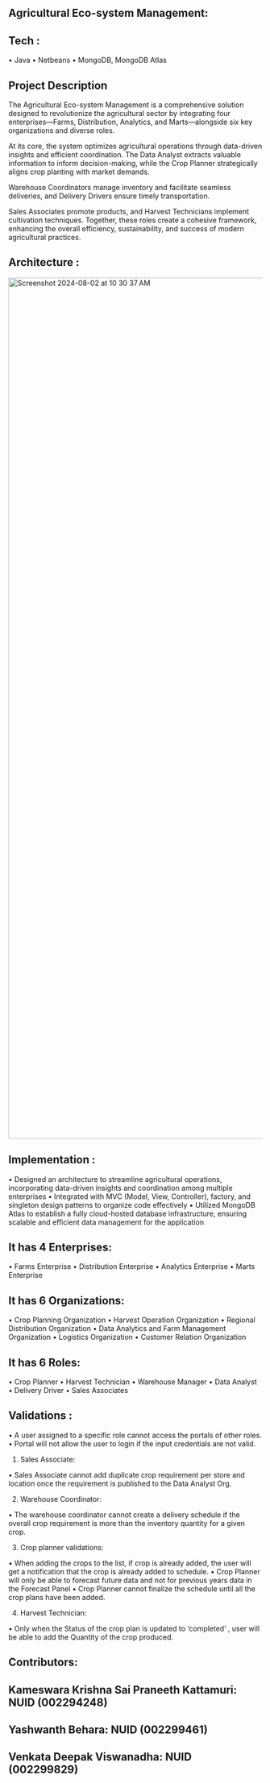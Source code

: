 ## Agricultural Eco-system Management:

## Tech : 
• Java
• Netbeans
• MongoDB, MongoDB Atlas

## Project Description

The Agricultural Eco-system Management is a comprehensive solution designed to revolutionize the agricultural sector by integrating four enterprises—Farms, Distribution, Analytics, and Marts—alongside six key organizations and diverse roles. 

At its core, the system optimizes agricultural operations through data-driven insights and efficient coordination. The Data Analyst extracts valuable information to inform decision-making, while the Crop Planner strategically aligns crop planting with market demands. 

Warehouse Coordinators manage inventory and facilitate seamless deliveries, and Delivery Drivers ensure timely transportation. 

Sales Associates promote products, and Harvest Technicians implement cultivation techniques. Together, these roles create a cohesive framework, enhancing the overall efficiency, sustainability, and success of modern agricultural practices.	


## Architecture : 
<img width="1710" alt="Screenshot 2024-08-02 at 10 30 37 AM" src="https://github.com/user-attachments/assets/fe3ba8c7-1c60-4af1-8482-899c464d287d">


## Implementation : 

• Designed an architecture to streamline agricultural operations, incorporating data-driven insights and coordination among
multiple enterprises
• Integrated with MVC (Model, View, Controller), factory, and singleton design patterns to organize code effectively
• Utilized MongoDB Atlas to establish a fully cloud-hosted database infrastructure, ensuring scalable and efficient data management for the application

## It has 4 Enterprises:

•	Farms Enterprise
•	Distribution Enterprise
•	Analytics Enterprise
•	Marts Enterprise

## It has 6 Organizations:
•	Crop Planning Organization
•	Harvest Operation Organization
•	Regional Distribution Organization
•	Data Analytics and Farm Management Organization
•	Logistics Organization
•	Customer Relation Organization

## It has 6 Roles:
•	Crop Planner
•	Harvest Technician
•	Warehouse Manager
•	Data Analyst
•	Delivery Driver
•	Sales Associates


## Validations : 
•	A user assigned to a specific role cannot access the portals of other roles.
•	Portal will not allow the user to login if the input credentials are not valid.

1.	Sales Associate:
 
•	Sales Associate cannot add duplicate crop requirement per store and location once the requirement is published to the Data Analyst Org.

2.	Warehouse Coordinator:
 
•	The warehouse coordinator cannot create a delivery schedule if the overall crop requirement is more than the inventory quantity for a given crop.

3.	Crop planner validations:
 
•	When adding the crops to the list, if crop is already added, the user will get a notification that the crop is already added to schedule.
•	Crop Planner will only be able to forecast future data and not for previous years data in the Forecast Panel
•	Crop Planner cannot finalize the schedule until all the crop plans have been added.

4.	Harvest Technician: 

•	Only when the Status of the crop plan is updated to ‘completed’ , user will be able to add the Quantity of the crop produced.

## Contributors: 

## Kameswara Krishna Sai Praneeth Kattamuri: NUID (002294248)
## Yashwanth Behara: NUID (002299461)
## Venkata Deepak Viswanadha: NUID (002299829)
